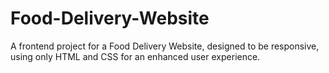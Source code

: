 # Food-Delivery-Website
A frontend project for a Food Delivery Website, designed to be responsive, using only HTML and CSS for an enhanced user experience.
